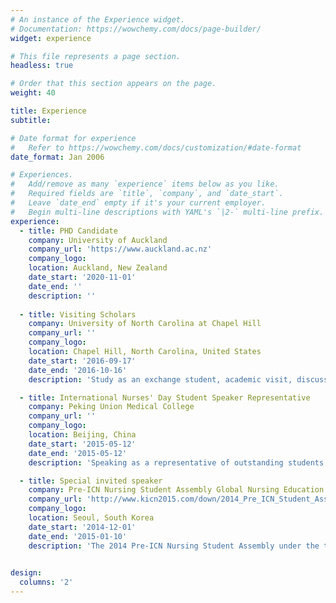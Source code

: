 ```yaml
---
# An instance of the Experience widget.
# Documentation: https://wowchemy.com/docs/page-builder/
widget: experience

# This file represents a page section.
headless: true

# Order that this section appears on the page.
weight: 40

title: Experience
subtitle:

# Date format for experience
#   Refer to https://wowchemy.com/docs/customization/#date-format
date_format: Jan 2006

# Experiences.
#   Add/remove as many `experience` items below as you like.
#   Required fields are `title`, `company`, and `date_start`.
#   Leave `date_end` empty if it's your current employer.
#   Begin multi-line descriptions with YAML's `|2-` multi-line prefix.
experience:
  - title: PHD Candidate
    company: University of Auckland
    company_url: 'https://www.auckland.ac.nz'
    company_logo: 
    location: Auckland, New Zealand
    date_start: '2020-11-01'
    date_end: ''
    description: ''
  
  - title: Visiting Scholars
    company: University of North Carolina at Chapel Hill
    company_url: ''
    company_logo: 
    location: Chapel Hill, North Carolina, United States
    date_start: '2016-09-17'
    date_end: '2016-10-16'
    description: 'Study as an exchange student, academic visit, discussion and presentation '

  - title: International Nurses' Day Student Speaker Representative
    company: Peking Union Medical College
    company_url: ''
    company_logo: 
    location: Beijing, China
    date_start: '2015-05-12'
    date_end: '2015-05-12'
    description: 'Speaking as a representative of outstanding students'

  - title: Special invited speaker
    company: Pre-ICN Nursing Student Assembly Global Nursing Education - Challenges for Change
    company_url: 'http://www.kicn2015.com/down/2014_Pre_ICN_Student_Assembly.pdf'
    company_logo: 
    location: Seoul, South Korea
    date_start: '2014-12-01'
    date_end: '2015-01-10'
    description: 'The 2014 Pre-ICN Nursing Student Assembly under the theme of Global Nursing Education-Challenges for Change was preliminarily held in order to host ICN Nursing Student Assembly successfully on June, 2015. I was honored to be invited to give an oral presentation as a representative of Chinese students.The topics of the presentation focused on Chinese nursing education system with relation to curriculum, National Licensure Examination for Registered Nurse, faculty ratio, and so on.'
        

design:
  columns: '2'
---
```

